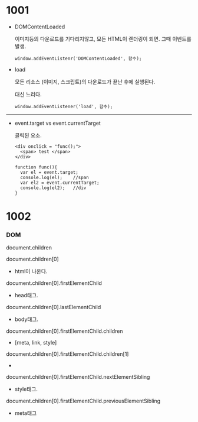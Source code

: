 <h1>
    1001
</h1>

- DOMContentLoaded

  이미지등의 다운로드를 기다리지않고, 모든 HTML이 렌더링이 되면. 그때 이벤트를 발생.

  ```
  window.addEventListenr('DOMContentLoaded', 함수);
  ```

- load

  모든 리소스 (이미지, 스크립트)의 다운로드가 끝난 후에 실행된다.

  대신 느리다.

  ```
  window.addEventListener('load', 함수);
  ```


<hr>

- event.target vs event.currentTarget

  클릭된 요소.

  ```
  <div onclick = "func();">
  	<span> test </span>
  </div>
  
  function func(){
  	var el = event.target;
  	console.log(el);	//span
  	var el2 = event.currentTarget;
  	console.log(el2);	//div
  }
  ```



<h1>
    1002
</h1>

<H3>DOM</H3>

document.children

document.children[0] 

- html이 나온다.

document.children[0].firstElementChild

- head태그.

document.children[0].lastElementChild

- body태그.

document.children[0].firstElementChild.children

- [meta, link, style]

document.children[0].firstElementChild.children[1]

- <link rel="stylesheet" href = "css.css">

document.children[0].firstElementChild.nextElementSibling

- style태그.

document.children[0].firstElementChild.previousElementSibling

- meta태그